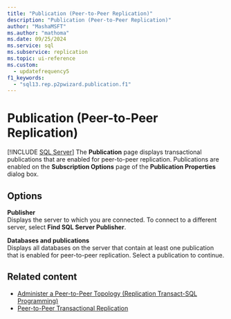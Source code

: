 ```yaml
---
title: "Publication (Peer-to-Peer Replication)"
description: "Publication (Peer-to-Peer Replication)"
author: "MashaMSFT"
ms.author: "mathoma"
ms.date: 09/25/2024
ms.service: sql
ms.subservice: replication
ms.topic: ui-reference
ms.custom:
  - updatefrequency5
f1_keywords:
  - "sql13.rep.p2pwizard.publication.f1"
---
```

# Publication (Peer-to-Peer Replication)
 [!INCLUDE [SQL Server](../../includes/applies-to-version/sqlserver.md)]
  The **Publication** page displays transactional publications that are enabled for peer-to-peer replication. Publications are enabled on the **Subscription Options** page of the **Publication Properties** dialog box.  
  
## Options  
 **Publisher**  
 Displays the server to which you are connected. To connect to a different server, select **Find SQL Server Publisher**.  
  
 **Databases and publications**  
 Displays all databases on the server that contain at least one publication that is enabled for peer-to-peer replication. Select a publication to continue.  
  
## Related content

- [Administer a Peer-to-Peer Topology &#40;Replication Transact-SQL Programming&#41;](../../relational-databases/replication/administration/administer-a-peer-to-peer-topology-replication-transact-sql-programming.md)
- [Peer-to-Peer Transactional Replication](../../relational-databases/replication/transactional/peer-to-peer-transactional-replication.md)

